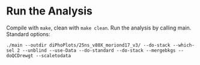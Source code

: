 # Run the Analysis

Compile with `make`, clean with `make clean`.
Run the analysis by calling main. Standard options:  

``` ./main --outdir diPhoPlots/25ns_v80X_moriond17_v3/ --do-stack --which-sel 2 --unblind --use-Data --do-standard --do-stack --mergebkgs --doQCDrewgt --scaletodata ```

